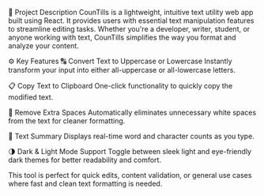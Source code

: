 📝 Project Description
CounTills is a lightweight, intuitive text utility web app built using React. It provides users with essential text manipulation features to streamline editing tasks. Whether you're a developer, writer, student, or anyone working with text, CounTills simplifies the way you format and analyze your content.

⚙️ Key Features
🔠 Convert Text to Uppercase or Lowercase
Instantly transform your input into either all-uppercase or all-lowercase letters.

📋 Copy Text to Clipboard
One-click functionality to quickly copy the modified text.

🧹 Remove Extra Spaces
Automatically eliminates unnecessary white spaces from the text for cleaner formatting.

🧮 Text Summary
Displays real-time word and character counts as you type.

🌗 Dark & Light Mode Support
Toggle between sleek light and eye-friendly dark themes for better readability and comfort.

This tool is perfect for quick edits, content validation, or general use cases where fast and clean text formatting is needed.

